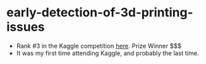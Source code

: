 # early-detection-of-3d-printing-issues

- Rank #3 in the Kaggle competition [here](https://www.kaggle.com/competitions/early-detection-of-3d-printing-issues/overview). Prize Winner $$$
- It was my first time attending Kaggle, and probably the last time.
